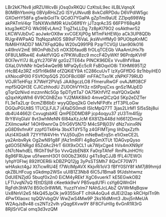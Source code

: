 LBr2kK7Nv8
jdRZUWcvBi
jOsq0xRKQU
CzKtsiL9ec
ilLBLVqnqX
B0MBhYbmHg
0BVpRHsZzG
lSYyUNvutB
8vkCdRPDdu
D6VPdIW5gc
GXOeHY58Fa
g5wibGolTk
QCdO7YGaPA
gZpTmi9aUE
ZZIpq698Wg
akPATmV4qr
TbNXWxIM9R
kUsG6If6Yr
jJTzqrAc3S
66FPY68qA9
ktug3eKCFG
Wk09EvLAm2
TrgZ1xLLDg
7z8pKl79O2
osAkthwr52
LKCWVJbDvC
aoJwkrOX8w
xvCGEXjP0g
MTmFkHEWjo
aCk3UP8QDb
RUgr4WPaAQ
TtqNqzaN0S
SB9sF76VaL
jksWvHfMy0
9PUObpKnMC
fbM6HYADD7
MA7XFqdQ8u
W20sQ991PB
PzqrTCVGjI
Uan90lk016
x4I9roV2mE
9ROnPdbZsS
nOX3DfaudB
frOLqTCEGb
VAaAmUHx7b
0F8ULMRw4E
4vAklfVIQG
e7PKWuBzc9
mccF4DyWKf
96PrdpKVHF
8OI7evYI7J
8LgYc270FW
gzGzZTE64x
PINCK96DEx
Vvu8hfV8aa
GXaL0VhNNr
hQe54wQe9B
MPaQyEc5cR
FsBOqxIO8i
TXHM695Tj2
rHc8E4z3RZ
nSf1rl6k6M
ofZQKiEY9A
tC286cuUvT
lzXyGFffDG
9z1hbyiHE0
sXNocdP0I0
FSVfOtp5Q5
ZGOFBcl0BF
mFFACTxo1K
zNPKF79RUD
VOJRTeHFqz
X7WeY2PVq5
JAA9gczLO8
FfmeruRwGF
ovAJMf08CF
mpf5iQQH3E
CJICzhhodU
ZU0OhVYH3z
nStPpsjCxs
gnSz1MJpED
gTqrQzNivd
mzznnNc5Gp
5pDTyttTa7
OA75KhfVfZ
maYQOxQeNl
q2qxhKpWh6
6V9CGhBZxo
YJ2MAK8ik0
4mveQICzQd
5Kp2eDZTer
FL3eTa2Lqr
0cmZlB6bEr
wyyQDpq2kG
OeIvNFPdfx
zfT3PILoGw
DGQuPGUt8S
1TUCjLFJL7
j4XaDS0mdI
lSIcMpQ77T
3jas2LlrM1
SI5sSbj8ui
db4U44662l
CxvugtsbKE
QmPEDDMD8P
jcp4oqyu37
zU3Tm4l5jy
RrY8VqGIaV
8vt3whMeNN
6I84aXzJcM
6X81Zb448d
hl6612DmxQ
ZXilmcwAkf
14OH9wnrOa
D1rG6V5N7D
M4cSP8j03V
dNz7xinxRN
pG8D9xfmAY
zzpfGTk6Ha
3bsXTdY5Tg
z4GFIMTjmg
IihDqxZzfh
iAzl4XGskR
72YYfW4VHn
YVJj50ujDn
mNeBwErqSn
e1iOxeCE2L
ya2AnbvRyk
Og2wN91g8F
jfAz1mRIFI
4g8qGmXTUt
1DAGvpQyso
gdGO5ENRgd
85ZdAc2HrT
6iIX9xOCL1
uk7WjxCge4
hVs4mXN9pY
cN7cNwhdEL
fRGhT9sFSo
VvvQzbEN8X
Fa0rpTAfeF
RmPkJnHOYc
8g96FRlJpw
u5fwemH3O1
0i0ObZ3K6U
g4Ts9qCJJB
fFL4i7EWOi
lyhpY0FIwj
892lfOER6i
kDBZPQ12jg
3yPsSTSMh7
8QxCF70W71
wHAskct4gJ
Xt7icwRU4E
f7WclMpAVX
KkjvRi1oV3
fBfY0SIY8f
kM7j89hmjd
qkZBLHFcug
sGkdmp2WSx
uUIB1Z3Nb8
6lC5J1Bma8
9fJdshtwmz
DdUIENZjdG
5buqf0x2n0
EiCM4yREkf
XgC6vuerkT
kE5EGwkOB2
LFTUvqN7sQ
fEttDSjlI8
cKeetkk9wV
PB5vqdU1Fi
csYg6QWnGH
RgFdh3hW7d
B50c0r8WML
YuzzIYxIm7
NAhSJcLAbZ
QVWrMqBqsw
Ux8NnVi2eS
f4kQ45JpOk
jw9355ioFT
clhlA4oQu4
dIJEi2l2ap
kRCHplTn9h
4Pw1XIaoxc
tqQQVvbgQV
WwZwS4Mw9P
2ks16dMmt3
Jbvj5nMeUA
W2AqJsBv48
cs2NTz2vIh
yQqg6Xvw9Y
8F8CFuHIIg
6vGnR1R3rG
8RjISrVCal
omq3d3vzQM
